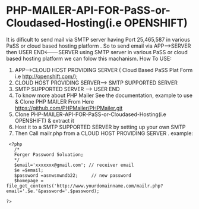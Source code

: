 # PHP-MAILER-API-FOR-PaSS-or-Cloudased-Hosting(i.e OPENSHIFT)
It is dificult to send mail via SMTP server having Port 25,465,587 in various PaSS or cloud based hosting platform . So to send email via APP-->SERVER then USER END<---SERVER using SMTP server in various PaSS or cloud based hosting platform we can folow this machanism.
How To USE:
1) APP-->CLOUD HOST PROVIDING SERVER ( Cloud Based PaSS Plat Form i.e http://openshift.com/);
2) CLOUD HOST PROVIDING SERVER--> SMTP SUPPORTED SERVER
3) SMTP SUPPORTED SERVER --> USER END
1) To know more about PHP Mailer See the documentation, example to use  & Clone PHP MAILER From Here https://github.com/PHPMailer/PHPMailer.git 
2) Clone  PHP-MAILER-API-FOR-PaSS-or-Cloudased-Hosting(i.e OPENSHIFT)  & extract it 
3) Host it to a SMTP SUPPORTED SERVER  by setting up your own SMTP
4) Then Call mailr.php from a CLOUD HOST PROVIDING SERVER . example: 
```
 <?php
   /*
   Forger Password Soluation;
   */
   $email='xxxxxxx@gmail.com'; // receiver email
   $e =$email;          
   $password =asnwsnwndb22;     // new password
   $homepage = file_get_contents('http://www.yourdomainname.com/mailr.php?email='.$e.'&password='.$password);

?>
```
